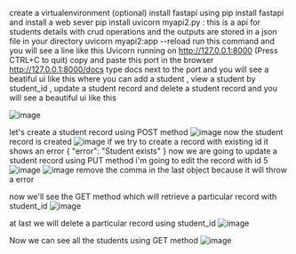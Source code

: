 create a virtualenvironment (optional)
install fastapi using pip install fastapi
and install a web sever pip install uvicorn
myapi2.py : this is a api for students details with crud operations and the outputs are stored in a json file in your directory
uvicorn myapi2:app --reload run this command and you will see a line like this  Uvicorn running on http://127.0.0.1:8000 (Press CTRL+C to quit) copy and paste this port in the browser
http://127.0.0.1:8000/docs type docs next to the port and you will see a beatiful ui like this where you can add a student , view a student by student_id , update a student record and delete a student record and you will see a beautiful ui like this

![image](https://github.com/user-attachments/assets/826eb48e-20aa-458c-b3b3-2e03ca468d1f)

let's create a student record using POST method ![image](https://github.com/user-attachments/assets/6f15c16e-a68e-4231-a99c-79269ab67bf4)
now the student record is created ![image](https://github.com/user-attachments/assets/e6c751e2-25bc-48ec-96fe-a6a091793c8a) 
if we try to create a record with existing id it shows an error {
  "error": "Student exists"
}
now we are going to update a student record using PUT method 
i'm going to edit the record with id 5   ![image](https://github.com/user-attachments/assets/06200ba3-1fe2-4b3b-9263-9dd0465c2860)
![image](https://github.com/user-attachments/assets/2f4b4a02-7372-4b0f-acc0-db2b7680b1d6)
remove the comma in the last object because it will throw a error

now we'll see the GET method which will retrieve a particular record with student_id
![image](https://github.com/user-attachments/assets/47e246c8-7e88-4e9e-a103-2556a5469b57)

at last we will delete a particular record using student_id 
![image](https://github.com/user-attachments/assets/9f53b78c-ab41-4d8a-b267-d0fbab5670c5)

Now we can see all the students using GET method 
![image](https://github.com/user-attachments/assets/991f7988-c164-4845-95be-e0befa54fd37)







